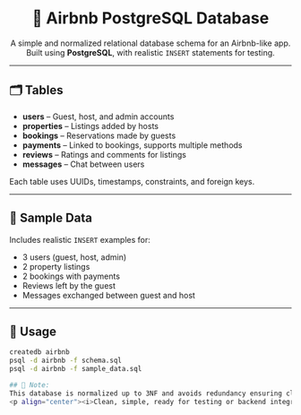<h1 align="center">🏡 Airbnb PostgreSQL Database</h1>

<p align="center">
  A simple and normalized relational database schema for an Airbnb-like app.<br>
  Built using <strong>PostgreSQL</strong>, with realistic <code>INSERT</code> statements for testing.
</p>

---

## 🗂️ Tables

- <strong>users</strong> – Guest, host, and admin accounts  
- <strong>properties</strong> – Listings added by hosts  
- <strong>bookings</strong> – Reservations made by guests  
- <strong>payments</strong> – Linked to bookings, supports multiple methods  
- <strong>reviews</strong> – Ratings and comments for listings  
- <strong>messages</strong> – Chat between users

Each table uses UUIDs, timestamps, constraints, and foreign keys.

---

## 🧪 Sample Data

Includes realistic `INSERT` examples for:

- 3 users (guest, host, admin)  
- 2 property listings  
- 2 bookings with payments  
- Reviews left by the guest  
- Messages exchanged between guest and host

---

## 🚀 Usage

```bash
createdb airbnb
psql -d airbnb -f schema.sql
psql -d airbnb -f sample_data.sql

## 📌 Note:
This database is normalized up to 3NF and avoids redundancy ensuring clean, efficient storage and easy scalability
<p align="center"><i>Clean, simple, ready for testing or backend integration.</i></p> ```